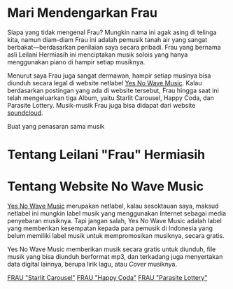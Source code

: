 # Mari Mendengarkan Frau

Siapa yang tidak mengenal Frau? Mungkin nama ini agak asing di telinga kita, namun diam-diam Frau ini adalah pemusik tanah air yang sangat berbakat—berdasarkan penilaian saya secara pribadi. Frau yang bernama asli Leilani Hermiasih ini menciptakan musik solois yang hanya menggunakan piano di hampir setiap musiknya. 

Menurut saya Frau juga sangat dermawan, hampir setiap musinya bisa diunduh secara legal di website netlabel [Yes No Wave Music](http://yesnowave.com). Kalau berdasarkan postingan yang ada di website tersebut, Frau hingga saat ini telah mengeluarkan tiga Album, yaitu Starlit Carousel, Happy Coda, dan Parasite Lottery. Musik-musik Frau juga bisa didapat dari website [soundcloud](http://soundcloud.com). 

Buat yang penasaran sama musik

# Tentang Leilani "Frau" Hermiasih 

# Tentang Website No Wave Music

[Yes No Wave Music](http://yesnowave.com) merupakan netlabel, kalau sesoktauan saya, maksud netlabel ini mungkin label musik yang menggunakan Internet sebagai media penyebaran musiknya. Tapi jangan salah, Yes No Wave Music adalah label yang memberikan kesempatan kepada para pemusik di Indonesia yang belum memiliki label musik untuk mempromosikan musiknya, secara gratis. 

Yes No Wave Music memberikan musik secara gratis untuk diunduh, file musik yang bisa diunduh berformat mp3, dan terkadang juga menyertakan data digital lainnya, berupa lirik lagu, atau *Cover* musiknya.  

[FRAU "Starlit Carousel"](http://yesnowave.com/yesno042/)
[FRAU "Happy Coda"](http://yesnowave.com/yesno073/)
[FRAU "Parasite Lottery"](http://yesnowave.com/yesno082/) 